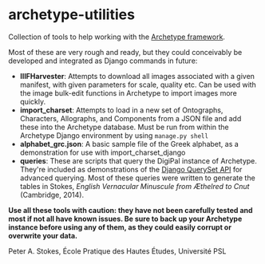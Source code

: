 # archetype-utilities

Collection of tools to help working with the [Archetype framework](https://github.com/kcl-ddh/digipal/).

Most of these are very rough and ready, but they could conceivably be developed and integrated as Django commands in future:

* **IIIFHarvester**: Attempts to download all images associated with a given manifest, with given parameters for scale, quality etc.
  Can be used with the image bulk-edit functions in Archetype to import images more quickly.
* **import_charset**: Attempts to load in a new set of Ontographs, Characters, Allographs, and Components from a JSON file and add these into the Archetype database. Must be run from within the Archetype Django environment by using `manage.py shell`
* **alphabet_grc.json**: A basic sample file of the Greek alphabet, as a demonstration for use with import_charset_django
* **queries**: These are scripts that query the DigiPal instance of Archetype. They're included as demonstrations of the [Django QuerySet API](https://docs.djangoproject.com/en/3.0/ref/models/querysets/) for advanced querying. Most of these queries were written to generate the tables in Stokes, _English Vernacular Minuscule from Æthelred to Cnut_ (Cambridge, 2014).

**Use all these tools with caution: they have not been carefully tested and most if not all have known issues. Be sure to back up your Archetype instance before using any of them, as they could easily corrupt or overwrite your data.**

Peter A. Stokes, École Pratique des Hautes Études, Université PSL
